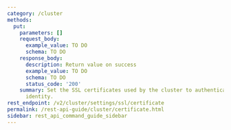 ```yaml
---
category: /cluster
methods:
  put:
    parameters: []
    request_body:
      example_value: TO DO
      schema: TO DO
    response_body:
      description: Return value on success
      example_value: TO DO
      schema: TO DO
      status_code: '200'
    summary: Set the SSL certificates used by the cluster to authenticate its own
      identity.
rest_endpoint: /v2/cluster/settings/ssl/certificate
permalink: /rest-api-guide/cluster/certificate.html
sidebar: rest_api_command_guide_sidebar
---
```

